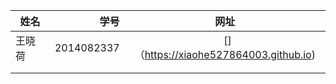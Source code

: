 | 姓名        | 学号  | 网址|
| --------   | -----:  | :----:  |
| 王晓荷    | 2014082337 |   []（https://xiaohe527864003.github.io)  |
|        |    |     |
|        |       |    |
